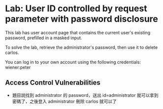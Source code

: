 # Lab: User ID controlled by request parameter with password disclosure

This lab has user account page that contains the current user's existing password, prefilled in a masked input.

To solve the lab, retrieve the administrator's password, then use it to delete carlos.

You can log in to your own account using the following credentials: wiener:peter

## Access Control Vulnerabilities
* 題目說找到 administrator 的 password，送出 id=administrator 就可以拿到密碼了，之後登入 administrator 刪除 carlos 就可以了